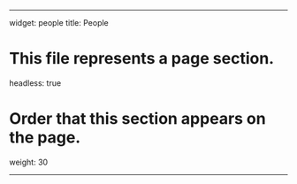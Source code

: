---

widget: people
title: People
# This file represents a page section.
headless: true

# Order that this section appears on the page.
weight: 30

---